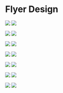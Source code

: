 # Flyer Design

![](<../.gitbook/assets/Porto\_pamflet iyc FON.png>) ![](<../.gitbook/assets/Porto\_pamflet Voice of Youth FON.png>)

![](<../.gitbook/assets/Porto\_pamflet beasiswa FON 21.png>) ![](<../.gitbook/assets/Porto\_pamflet ndr 21 FON.png>)

![](<../.gitbook/assets/Porto\_pamflet ndr 21 FON.png>) ![](<../.gitbook/assets/Porto\_fusion pamflet.png>)

![](<../.gitbook/assets/Porto\_nhsl des 21\_2.png>) ![](<../.gitbook/assets/Porto\_Pamflet NHSL NH.png>)

![](<../.gitbook/assets/Porto\_flyer sosialisasi ikm smait.png>) ![](<../.gitbook/assets/Porto\_flyer WP smait.png>)

![](<../.gitbook/assets/Porto\_FLYER WEBINAR NH.png>) ![](<../.gitbook/assets/Porto\_kuliah kebangsaan 1.png>)

![](<../.gitbook/assets/Porto\_qurban bik 2022.png>) ![](<../.gitbook/assets/Porto\_donasi yayasan palestina.png>)
